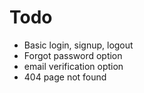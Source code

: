 # Todo

- Basic login, signup, logout
- Forgot password option
- email verification option
- 404 page not found
